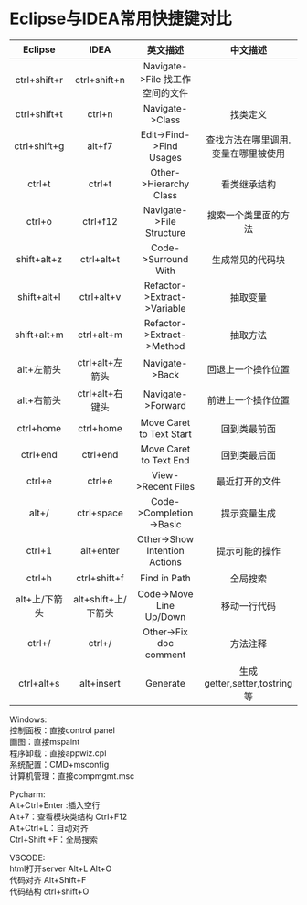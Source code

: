 # Eclipse与IDEA常用快捷键对比

|  Eclipse  | IDEA  | 英文描述  | 中文描述 |
|  :----:  | :----:  |  :----:  | :----:  | 
|	ctrl+shift+r  |  ctrl+shift+n  | Navigate->File 找工作空间的文件	|
|	ctrl+shift+t  | ctrl+n| Navigate->Class   | 找类定义	|
|	ctrl+shift+g  | alt+f7| Edit->Find->Find Usages  |  查找方法在哪里调用.变量在哪里被使用 |
|	ctrl+t| ctrl+t |Other->Hierarchy Class |看类继承结构	|
|	ctrl+o| ctrl+f12  | Navigate->File Structure |  搜索一个类里面的方法|
|	shift+alt+z    |ctrl+alt+t |Code->Surround With  |  生成常见的代码块|
|	shift+alt+l   | ctrl+alt+v |Refactor->Extract->Variable   | 抽取变量|
|	shift+alt+m  |  ctrl+alt+m| Refactor->Extract->Method | 抽取方法	|
|	alt+左箭头  |  ctrl+alt+左箭头  | Navigate->Back |回退上一个操作位置	|
|	alt+右箭头 |   ctrl+alt+右键头 |  Navigate->Forward  |前进上一个操作位置	|
|	ctrl+home | ctrl+home | Move Caret to Text Start  | 回到类最前面	|
|	ctrl+end |  ctrl+end |  Move Caret to Text End |回到类最后面	|
|	ctrl+e| ctrl+e |View->Recent Files |最近打开的文件|
|	alt+/ | ctrl+space |Code->Completion->Basic |   提示变量生成	|
|	ctrl+1 |alt+enter  |Other->Show Intention Actions | 提示可能的操作|
|	ctrl+h |ctrl+shift+f |  Find in Path  | 全局搜索	|
|	alt+上/下箭头|  alt+shift+上/下箭头|    Code->Move Line Up/Down |   移动一行代码	|
|	ctrl+/ |ctrl+/ |Other->Fix doc comment |方法注释	|
|	ctrl+alt+s |alt+insert| Generate  | 生成getter,setter,tostring等|

Windows:  
控制面板：直接control panel  
画图：直接mspaint  
程序卸载：直接appwiz.cpl  
系统配置：CMD+msconfig  
计算机管理：直接compmgmt.msc  

Pycharm:  
Alt+Ctrl+Enter :插入空行  
Alt+7：查看模块类结构  Ctrl+F12  
Alt+Ctrl+L：自动对齐  
Ctrl+Shift +F：全局搜索  

VSCODE:  
html打开server Alt+L Alt+O  
代码对齐 Alt+Shift+F  
代码结构 ctrl+shift+O  


